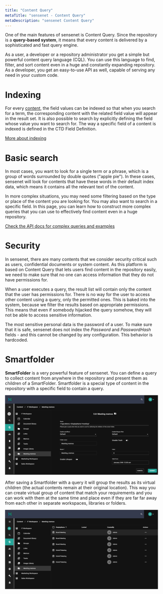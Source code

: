 ```yaml
---
title: "Content Query"
metaTitle: "sensenet - Content Query"
metaDescription: "sensenet Content Query"
---
```


One of the main features of sensenet is Content Query. Since the repository is a **query-based system**, it means that every content is delivered by a sophisticated and fast query engine.

As a user, a developer or a repository administrator you get a simple but powerful content query language (CQL). You can use this language to find, filter, and sort content even in a huge and constantly expanding repository. As a developer, you get an easy-to-use API as well, capable of serving any need in your custom code.

# Indexing

For every [content](/concepts/content-management), the field values can be indexed so that when you search for a term, the corresponding content with the related field value will appear in the result set. It is also possible to search by explicitly defining the field whose value you want to search for. The way a specific field of a content is indexed is defined in the CTD Field Definition.

[More about indexing](/concepts/basics/04-search#metadataindexing,searchingbyfields)

# Basic search

In most cases, you want to look for a single term or a phrase, which is a group of words surrounded by double quotes ("apple pie"). In these cases, sensenet will look for contents that have these words in their default index data, which means it contains all the relevant text of the content.

In more complex situations, you may need some filtering based on the type or place of the content you are looking for. You may also want to search in a specific field. In this page, you can learn how to construct more complex queries that you can use to effectively find content even in a huge repository.

[Check the API docs for complex queries and examples](/api-docs/querying)

# Security

In sensenet, there are many contents that we consider security critical such as users, confidential documents or system content. As this platform is based on Content Query that lets users find content in the repository easily, we need to make sure that no one can access information that they do not have permissions for.

When a user executes a query, the result list will contain only the content that the user has permissions for. There is no way for the user to access other content using a query, only the permitted ones. This is baked into the system, because we filter the results based on appropriate permissions. This means that even if somebody hijacked the query somehow, they will not be able to access sensitive information.

The most sensitive personal data is the password of a user. To make sure that it is safe, sensenet does not index the *Password* and *PasswordHash* fields - and this cannot be changed by any configuration. This behavior is hardcoded.

# Smartfolder

**SmartFolder** is a very powerful feature of sensenet. You can define a query to collect content from anywhere in the repository and present them as children of a SmartFolder. Smartfolder is a special type of content in the repository with a specific field to contain a query.

![smartfolder query](../img/smartfolder.png)

After saving a Smartfolder with a query it will group the results as its virtual children (the actual contents remain at their original location). This way you can create virtual group of content that match your requirements and you can work with them at the same time and place even if they are far far away from each other in separate workspaces, libraries or folders.

![smartfolder children](../img/smartfolder_children.png)
